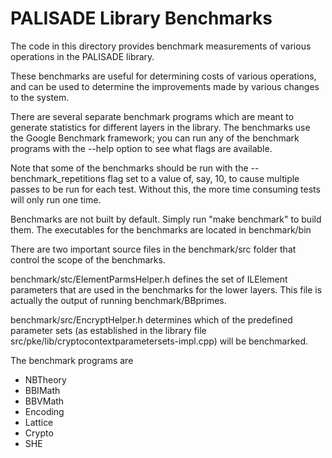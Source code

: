 PALISADE Library Benchmarks
===========================

The code in this directory provides benchmark measurements of various operations in the PALISADE library.

These benchmarks are useful for determining costs of various operations, and can be used to determine the
improvements made by various changes to the system.

There are several separate benchmark programs which are meant to generate statistics for different layers
in the library. The benchmarks use the Google Benchmark framework; you can run any of the benchmark programs
with the --help option to see what flags are available.

Note that some of the benchmarks should be run with the --benchmark_repetitions flag set to a value of, say,
10, to cause multiple passes to be run for each test. Without this, the more time consuming tests will only
run one time.

Benchmarks are not built by default. Simply run "make benchmark" to build them. The executables for the
benchmarks are located in benchmark/bin

There are two important source files in the benchmark/src folder that control the scope of the benchmarks.

benchmark/stc/ElementParmsHelper.h defines the set of ILElement parameters that are used in the benchmarks
for the lower layers. This file is actually the output of running benchmark/BBprimes.

benchmark/src/EncryptHelper.h determines which of the predefined parameter sets (as established in the library
file src/pke/lib/cryptocontextparametersets-impl.cpp) will be benchmarked.

The benchmark programs are

* NBTheory
* BBIMath
* BBVMath
* Encoding
* Lattice
* Crypto
* SHE
